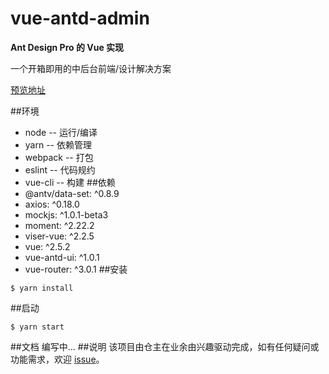 # vue-antd-admin
**Ant Design Pro 的 Vue 实现**

一个开箱即用的中后台前端/设计解决方案

[预览地址](https://iczer.gitee.io/vue-antd-pro)

##环境
* node -- 运行/编译
* yarn -- 依赖管理
* webpack -- 打包
* eslint -- 代码规约
* vue-cli -- 构建
##依赖
* @antv/data-set: ^0.8.9
* axios: ^0.18.0
* mockjs: ^1.0.1-beta3
* moment: ^2.22.2
* viser-vue: ^2.2.5
* vue: ^2.5.2
* vue-antd-ui: ^1.0.1
* vue-router: ^3.0.1
##安装
```
$ yarn install
```
##启动
```
$ yarn start
```
##文档
编写中...
##说明
该项目由仓主在业余由兴趣驱动完成，如有任何疑问或功能需求，欢迎 [issue](https://github.com/iczer/vue-antd-admin/issues)。
